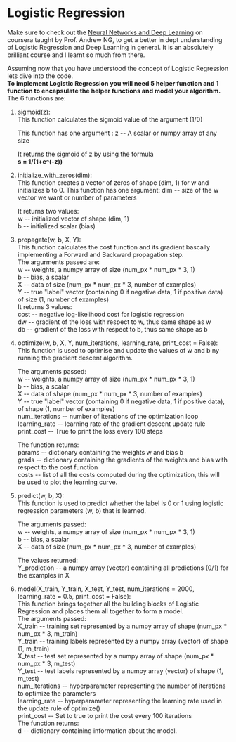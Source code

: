 # Logistic Regression

Make sure to check out the [Neural Networks and Deep Learning](https://www.coursera.org/learn/neural-networks-deep-learning) on coursera taught by Prof. Andrew NG, to get a better in dept understanding of Logistic Regression and Deep Learning in general. It is an absolutely brilliant course and I learnt so much from there.<br> 

Assuming now that you have understood the concept of Logistic Regression lets dive into the code.<br>
**To implement Logistic Regression you will need 5 helper function and 1 function to encapsulate the helper functions and model your algorithm.**<br>
The 6 functions are:<br>
1. sigmoid(z):<br>
   This function calculates the sigmoid value of the argument (1/0)
   
   This function has one argument : z -- A scalar or numpy array of any size
   
   It returns the sigmoid of z by using the formula<br>**s = 1/(1+e^(-z))**
2. initialize_with_zeros(dim):<br>
   This function creates a vector of zeros of shape (dim, 1) for w and initializes b to 0.
   This function has one argument:
    dim -- size of the w vector we want or number of parameters <br>
    
   It returns two values: <br>
    w -- initialized vector of shape (dim, 1)<br>
    b -- initialized scalar (bias)
3.  propagate(w, b, X, Y):<br>
   This function calculates the cost function and its gradient bascally implementing a Forward and Backward propagation step.<br>
   The argurments passed are:<br>
    w -- weights, a numpy array of size (num_px * num_px * 3, 1)<br>
    b -- bias, a scalar<br>
    X -- data of size (num_px * num_px * 3, number of examples)<br>
    Y -- true "label" vector (containing 0 if negative data, 1 if positive data) of size (1, number of examples)<br>
    It returns 3 values:<br>
    cost -- negative log-likelihood cost for logistic regression<br>
    dw -- gradient of the loss with respect to w, thus same shape as w<br>
    db -- gradient of the loss with respect to b, thus same shape as b

4. optimize(w, b, X, Y, num_iterations, learning_rate, print_cost = False):<br>
   This function is used to optimise and update the values of w and b ny running the gradient descent algorithm.<br>
   
   The arguments passed:<br>
    w -- weights, a numpy array of size (num_px * num_px * 3, 1)<br>
    b -- bias, a scalar<br>
    X -- data of shape (num_px * num_px * 3, number of examples)<br>
    Y -- true "label" vector (containing 0 if negative data, 1 if positive data), of shape (1, number of examples)<br>
    num_iterations -- number of iterations of the optimization loop<br>
    learning_rate -- learning rate of the gradient descent update rule<br>
    print_cost -- True to print the loss every 100 steps
   
   The function returns:<br>
    params -- dictionary containing the weights w and bias b<br>
    grads -- dictionary containing the gradients of the weights and bias with respect to the cost function<br>
    costs -- list of all the costs computed during the optimization, this will be used to plot the learning curve.
5. predict(w, b, X):<br>
   This function is used to predict whether the label is 0 or 1 using logistic regression parameters (w, b) that is learned.<br>
   
   The arguments passed:<br>
    w -- weights, a numpy array of size (num_px * num_px * 3, 1)<br>
    b -- bias, a scalar<br>
    X -- data of size (num_px * num_px * 3, number of examples)<br>
   
   The values returned:<br>
    Y_prediction -- a numpy array (vector) containing all predictions (0/1) for the examples in X
6. model(X_train, Y_train, X_test, Y_test, num_iterations = 2000, learning_rate = 0.5, print_cost = False):<br>
   This function brings together all the building blocks of Logistic Regression and places them all together to form a model.<br>
   The arguments passed:<br>
    X_train -- training set represented by a numpy array of shape (num_px * num_px * 3, m_train)<br>
    Y_train -- training labels represented by a numpy array (vector) of shape (1, m_train)<br>
    X_test -- test set represented by a numpy array of shape (num_px * num_px * 3, m_test)<br>
    Y_test -- test labels represented by a numpy array (vector) of shape (1, m_test)<br>
    num_iterations -- hyperparameter representing the number of iterations to optimize the parameters<br>
    learning_rate -- hyperparameter representing the learning rate used in the update rule of optimize()<br>
    print_cost -- Set to true to print the cost every 100 iterations<br>
   The function returns:<br>
   d -- dictionary containing information about the model.


